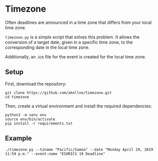 # Timezone

Often deadlines are announced in a time zone that differs from your local time
zone.

`timezone.py` is a simple script that solves this problem. It allows the
conversion of a target date, given in a specific time zone, to the
corresponding date in the local time zone.

Additionally, an .ics file for the event is created for the local time zone.


## Setup

First, download the repository:

```
git clone https://github.com/akellne/timezone.git
cd timezone
```

Then, create a virtual environment and install the required dependencies:

```
python3 -m venv env
source env/bin/activate
pip install -r requirements.txt
```


## Example

```
./timezone.py --tzname "Pacific/Samoa" --date "Monday April 29, 2019 11:59 p.m." --event-name "ESORICS 19 Deadline"
```
